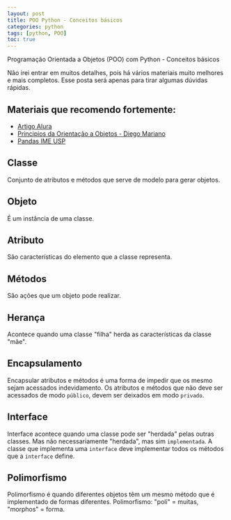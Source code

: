 ```yaml
---
layout: post
title: POO Python - Conceitos básicos
categories: python
tags: [python, POO]
toc: true
---
```


Programação Orientada a Objetos (POO) com Python - Conceitos básicos

Não irei entrar em muitos detalhes, pois há vários materiais muito melhores e mais completos. Esse posta será apenas para tirar algumas dúvidas rápidas.

## Materiais que recomendo fortemente:

* [Artigo Alura](https://www.alura.com.br/artigos/poo-programacao-orientada-a-objetos)
* [Principios da Orientação a Objetos - Diego Mariano](https://diegomariano.com/principios-da-orientacao-a-objetos/)
* [Pandas IME USP](https://panda.ime.usp.br/algoritmos/static/algoritmos/02-poo.html)

## Classe
Conjunto de atributos e métodos que serve de modelo para gerar objetos.

## Objeto
É um instância de uma classe.

## Atributo
São características do elemento que a classe representa.

## Métodos
São ações que um objeto pode realizar.

## Herança
Acontece quando uma classe "filha" herda as características da classe "mãe".

## Encapsulamento
Encapsular atributos e métodos é uma forma de impedir que os mesmo sejam acessados indevidamento. Os atributos e métodos que não deve ser acessados de modo ``público``, devem ser deixados em modo ``privado``.

## Interface
Interface acontece quando uma classe pode ser "herdada" pelas outras classes. Mas não necessariamente "herdada", mas sim ``implementada``. A classe que implementa uma ``interface`` deve implementar todos os métodos que a ``interface`` define.

## Polimorfismo
Polimorfismo é quando diferentes objetos têm um mesmo método que é implementado de formas diferentes. Polimorfismo: "poli" = muitas, "morphos" = forma.

